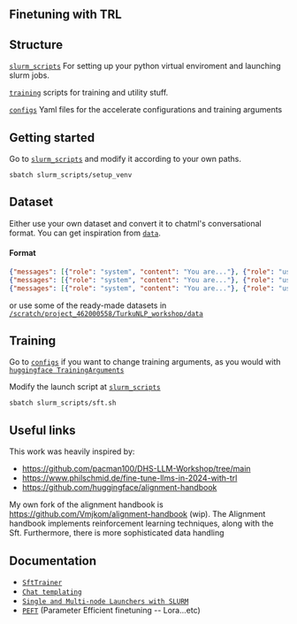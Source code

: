 ## Finetuning with TRL


## Structure

[`slurm_scripts`](./slurm_scripts/) For setting up your python virtual enviroment and launching slurm jobs.

[`training`](./training/) scripts for training and utility stuff.

[`configs`](./configs/) Yaml files for the accelerate configurations and training arguments

## Getting started

Go to [`slurm_scripts`](./slurm_scripts/) and modify it according to your own paths.

```
sbatch slurm_scripts/setup_venv
```

## Dataset

Either use your own dataset and convert it to chatml's conversational format. You can get inspiration from [`data`](./data/).

#### Format
```json
{"messages": [{"role": "system", "content": "You are..."}, {"role": "user", "content": "..."}, {"role": "assistant", "content": "..."}]}
{"messages": [{"role": "system", "content": "You are..."}, {"role": "user", "content": "..."}, {"role": "assistant", "content": "..."}]}
{"messages": [{"role": "system", "content": "You are..."}, {"role": "user", "content": "..."}, {"role": "assistant", "content": "..."}]}
```

or use some of the ready-made datasets in [`/scratch/project_462000558/TurkuNLP_workshop/data`](/pfs/lustrep3/scratch/project_462000558/TurkuNLP_workshop/data)

## Training

Go to [`configs`](./configs/) if you want to change training arguments, as you would with [`huggingface TrainingArguments`](https://huggingface.co/docs/transformers/en/main_classes/trainer#transformers.TrainingArguments)

Modify the launch script at [`slurm_scripts`](./slurm_scripts/sft.sh)

```
sbatch slurm_scripts/sft.sh
```

## Useful links

This work was heavily inspired by: 
* https://github.com/pacman100/DHS-LLM-Workshop/tree/main
* https://www.philschmid.de/fine-tune-llms-in-2024-with-trl
* https://github.com/huggingface/alignment-handbook

My own fork of the alignment handbook is
https://github.com/Vmjkom/alignment-handbook (wip).
The Alignment handbook implements reinforcement learning techniques, along with the Sft. Furthermore, there is more sophisticated data handling

## Documentation

* [`SftTrainer`](https://huggingface.co/docs/trl/main/en/sft_trainer)
* [`Chat templating`](https://huggingface.co/docs/transformers/main/en/chat_templating)
* [`Single and Multi-node Launchers with SLURM`](https://github.com/stas00/ml-engineering/tree/master/orchestration/slurm/launchers)
* [`PEFT`](https://huggingface.co/docs/peft/en/index) (Parameter Efficient finetuning -- Lora...etc)
